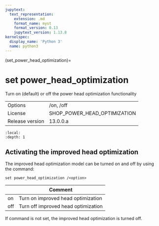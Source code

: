 ```yaml
---
jupytext:
  text_representation:
    extension: .md
    format_name: myst
    format_version: 0.13
    jupytext_version: 1.13.8
kernelspec:
  display_name: 'Python 3'
  name: python3
---
```


(set_power_head_optimization)=
# set power_head_optimization
Turn on (default) or off the power head optimization functionality

|   |   |
|---|---|
|Options|/on, /off|
|License|SHOP_POWER_HEAD_OPTIMIZATION|
|Release version|13.0.0.a|

```{contents}
:local:
:depth: 1
```

## Activating the improved head optimization
The improved head optimization model can be turned on and off by using the command:
```
set power_head_optimization /<option>
```

|<option>|Comment|
|---|---|
|on|Turn on improved head optimization|
|off|Turn off improved head optimization|

If command is not set, the improved head optimization is turned off.




